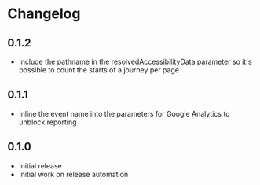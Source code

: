 # Changelog

## 0.1.2

- Include the pathname in the resolvedAccessibilityData parameter so it's possible to count the starts of a journey per page

## 0.1.1

- Inline the event name into the parameters for Google Analytics to unblock reporting

## 0.1.0

- Initial release
- Initial work on release automation